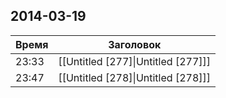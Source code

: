 ## 2014-03-19
| Время | Заголовок |
| --- | --- |
| 23:33 | [[Untitled [277]\|Untitled [277]]] |
| 23:47 | [[Untitled [278]\|Untitled [278]]] |

